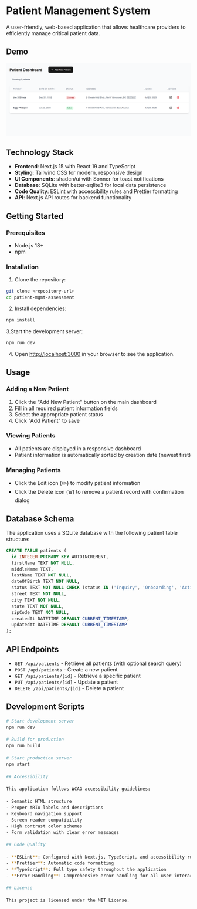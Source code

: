 # Patient Management System

A user-friendly, web-based application that allows healthcare providers to efficiently manage critical patient data.

## Demo

![Patient Management System UI](demo.png)

## Technology Stack

- **Frontend**: Next.js 15 with React 19 and TypeScript
- **Styling**: Tailwind CSS for modern, responsive design
- **UI Components**: shadcn/ui with Sonner for toast notifications
- **Database**: SQLite with better-sqlite3 for local data persistence
- **Code Quality**: ESLint with accessibility rules and Prettier formatting
- **API**: Next.js API routes for backend functionality

## Getting Started

### Prerequisites

- Node.js 18+
- npm

### Installation

1. Clone the repository:

```bash
git clone <repository-url>
cd patient-mgmt-assessment
```

2. Install dependencies:

```bash
npm install
```

3.Start the development server:

```bash
npm run dev
```

4. Open [http://localhost:3000](http://localhost:3000) in your browser to see the application.

## Usage

### Adding a New Patient

1. Click the "Add New Patient" button on the main dashboard
2. Fill in all required patient information fields
3. Select the appropriate patient status
4. Click "Add Patient" to save

### Viewing Patients

- All patients are displayed in a responsive dashboard
- Patient information is automatically sorted by creation date (newest first)

### Managing Patients

- Click the Edit icon (✏️) to modify patient information
- Click the Delete icon (🗑️) to remove a patient record with confirmation dialog

## Database Schema

The application uses a SQLite database with the following patient table structure:

```sql
CREATE TABLE patients (
  id INTEGER PRIMARY KEY AUTOINCREMENT,
  firstName TEXT NOT NULL,
  middleName TEXT,
  lastName TEXT NOT NULL,
  dateOfBirth TEXT NOT NULL,
  status TEXT NOT NULL CHECK (status IN ('Inquiry', 'Onboarding', 'Active', 'Churned')),
  street TEXT NOT NULL,
  city TEXT NOT NULL,
  state TEXT NOT NULL,
  zipCode TEXT NOT NULL,
  createdAt DATETIME DEFAULT CURRENT_TIMESTAMP,
  updatedAt DATETIME DEFAULT CURRENT_TIMESTAMP
);
```

## API Endpoints

- `GET /api/patients` - Retrieve all patients (with optional search query)
- `POST /api/patients` - Create a new patient
- `GET /api/patients/[id]` - Retrieve a specific patient
- `PUT /api/patients/[id]` - Update a patient
- `DELETE /api/patients/[id]` - Delete a patient

## Development Scripts

```bash
# Start development server
npm run dev

# Build for production
npm run build

# Start production server
npm start

## Accessibility

This application follows WCAG accessibility guidelines:

- Semantic HTML structure
- Proper ARIA labels and descriptions
- Keyboard navigation support
- Screen reader compatibility
- High contrast color schemes
- Form validation with clear error messages

## Code Quality

- **ESLint**: Configured with Next.js, TypeScript, and accessibility rules
- **Prettier**: Automatic code formatting
- **TypeScript**: Full type safety throughout the application
- **Error Handling**: Comprehensive error handling for all user interactions

## License

This project is licensed under the MIT License.
